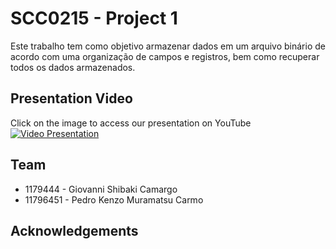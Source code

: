 # SCC0215 - Project 1

Este trabalho tem como objetivo armazenar dados em um arquivo binário de acordo com uma organização de campos e registros, bem como recuperar todos os dados armazenados.

## Presentation Video 
Click on the image to access our presentation on YouTube 
[![Video Presentation](https://media.geeksforgeeks.org/wp-content/uploads/FileOrganization44.png)](https://www.youtube.com/watch?v=dQw4w9WgXcQ&ab_channel=RickAstleyVEVO)

## Team
* 1179444 - Giovanni Shibaki Camargo
* 11796451 - Pedro Kenzo Muramatsu Carmo

## Acknowledgements
